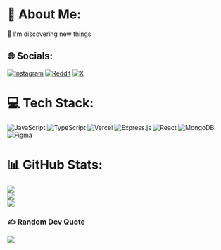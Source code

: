 # 💫 About Me:
🔭 I'm discovering new things


## 🌐 Socials:
[![Instagram](https://img.shields.io/badge/Instagram-%23E4405F.svg?logo=Instagram&logoColor=white)](https://instagram.com/im.luzi) [![Reddit](https://img.shields.io/badge/Reddit-%23FF4500.svg?logo=Reddit&logoColor=white)](https://reddit.com/user/Pleasant-Cellist-615) [![X](https://img.shields.io/badge/X-black.svg?logo=X&logoColor=white)](https://x.com/luzi_xp) 

# 💻 Tech Stack:
![JavaScript](https://img.shields.io/badge/javascript-%23323330.svg?style=flat&logo=javascript&logoColor=%23F7DF1E) ![TypeScript](https://img.shields.io/badge/typescript-%23007ACC.svg?style=flat&logo=typescript&logoColor=white) ![Vercel](https://img.shields.io/badge/vercel-%23000000.svg?style=flat&logo=vercel&logoColor=white) ![Express.js](https://img.shields.io/badge/express.js-%23404d59.svg?style=flat&logo=express&logoColor=%2361DAFB) ![React](https://img.shields.io/badge/react-%2320232a.svg?style=flat&logo=react&logoColor=%2361DAFB) ![MongoDB](https://img.shields.io/badge/MongoDB-%234ea94b.svg?style=flat&logo=mongodb&logoColor=white) ![Figma](https://img.shields.io/badge/figma-%23F24E1E.svg?style=flat&logo=figma&logoColor=white)
# 📊 GitHub Stats:
![](https://github-readme-stats.vercel.app/api?username=imLuzi&theme=discord_old_blurple&hide_border=true&include_all_commits=false&count_private=false)<br/>
![](https://nirzak-streak-stats.vercel.app/?user=imLuzi&theme=discord_old_blurple&hide_border=true)<br/>
![](https://github-readme-stats.vercel.app/api/top-langs/?username=imLuzi&theme=discord_old_blurple&hide_border=true&include_all_commits=false&count_private=false&layout=compact)

### ✍️ Random Dev Quote
![](https://quotes-github-readme.vercel.app/api?type=horizontal&theme=radical)
